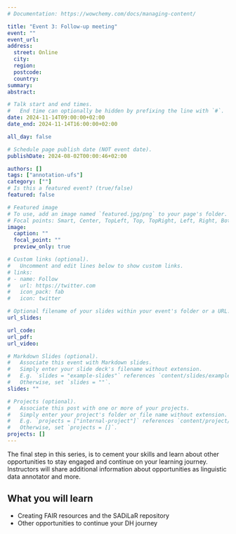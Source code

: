 ```yaml
---
# Documentation: https://wowchemy.com/docs/managing-content/

title: "Event 3: Follow-up meeting"
event: ""
event_url: 
address:
  street: Online
  city:
  region:
  postcode:
  country:
summary: 
abstract: 

# Talk start and end times.
#   End time can optionally be hidden by prefixing the line with `#`.
date: 2024-11-14T09:00:00+02:00
date_end: 2024-11-14T16:00:00+02:00

all_day: false

# Schedule page publish date (NOT event date).
publishDate: 2024-08-02T00:00:46+02:00

authors: []
tags: ["annotation-ufs"]
category: [""]
# Is this a featured event? (true/false)
featured: false

# Featured image
# To use, add an image named `featured.jpg/png` to your page's folder. 
# Focal points: Smart, Center, TopLeft, Top, TopRight, Left, Right, BottomLeft, Bottom, BottomRight.
image:
  caption: ""
  focal_point: ""
  preview_only: true

# Custom links (optional).
#   Uncomment and edit lines below to show custom links.
# links:
# - name: Follow
#   url: https://twitter.com
#   icon_pack: fab
#   icon: twitter

# Optional filename of your slides within your event's folder or a URL.
url_slides:

url_code:
url_pdf: 
url_video: 

# Markdown Slides (optional).
#   Associate this event with Markdown slides.
#   Simply enter your slide deck's filename without extension.
#   E.g. `slides = "example-slides"` references `content/slides/example-slides.md`.
#   Otherwise, set `slides = ""`.
slides: ""

# Projects (optional).
#   Associate this post with one or more of your projects.
#   Simply enter your project's folder or file name without extension.
#   E.g. `projects = ["internal-project"]` references `content/project/deep-learning/index.md`.
#   Otherwise, set `projects = []`.
projects: []
---
```


The final step in this series, is to cement your skills and learn about other opportunities to stay engaged and continue on your learning journey. Instructors will share additional information about opportunities as linguistic data annotator and more.



## What you will learn

- Creating FAIR resources and the SADiLaR repository
- Other opportunities to continue your DH journey